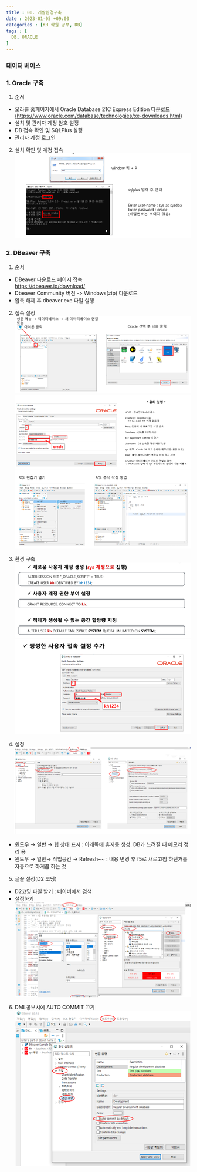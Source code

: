 ```yaml
---
title : 00. 개발환경구축
date : 2023-01-05 +09:00
categories : [KH 학원 공부, DB]
tags : [
  DB, ORACLE
]
---
```

<!-- ![](/assets/img/DB/DBInro.png){:style="border:1px solid #eaeaea; border-radius: 7px; padding: 0px;" } -->

### 데이터 베이스

### 1. Oracle 구축
1) 순서
- 오라클 홈페이지에서 Oracle Database 21C Express Edition 다운로드    
<a href="https://www.oracle.com/database/technologies/xe-downloads.html" target="_blank">(https://www.oracle.com/database/technologies/xe-downloads.html)</a>
- 설치 및 관리자 계정 암호 설정
- DB 접속 확인 및 SQLPlus 실행
- 관리자 계정 로그인

2) 설치 확인 및 계정 접속
![](/assets/img/DB/DBSetting.png)


### 2. DBeaver 구축
1) 순서
- DBeaver 다운로드 페이지 접속    
<a href="https://dbeaver.io/download/" target="_blank">https://dbeaver.io/download/</a>
- Dbeaver Community 버전 -> Windows(zip) 다운로드
- 압축 해제 후 dbeaver.exe 파일 실행

2) 접속 설정
![](/assets/img/DB/DBSetting2.png)
![](/assets/img/DB/DBSetting3.png)
![](/assets/img/DB/DBSetting4.png)

3) 환경 구축
![](/assets/img/DB/DBSetting5.png)
![](/assets/img/DB/DBSetting6.png)

4) 설정
![](/assets/img/DB/DBSetting7.png)

- 윈도우 → 일반 → 힙 상태 표시 : 아래쪽에 휴지통 생성. DB가 느려질 때 메모리 정리 용
- 윈도우 → 일반→ 작업공간 → Refresh~~ : 내용 변경 후 f5로 새로고침 하던거를 자동으로 하게끔 하는 것

5) 글꼴 설정(D2 코딩)
- D2코딩 파일 받기 : 네이버에서 검색
- 설정하기
![](/assets/img/DB/DBSetting8.png)

6) DML공부시에 AUTO COMMIT 끄기
![](/assets/img/DB/DBSetting9.png)
